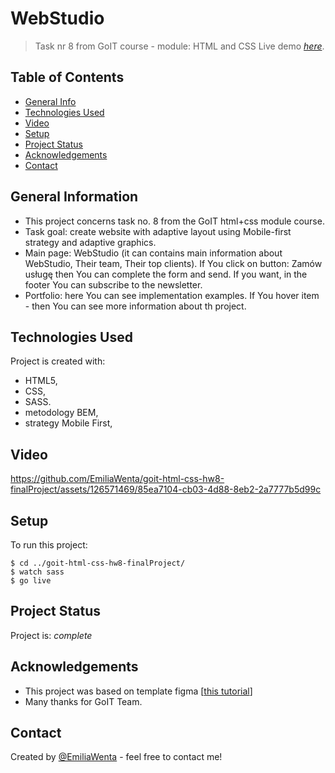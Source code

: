 # WebStudio

> Task nr 8 from GoIT course - module: HTML and CSS Live demo
> [_here_](https://emiliawenta.github.io/goit-html-css-hw8-finalProject/).

## Table of Contents

- [General Info](#general-information)
- [Technologies Used](#technologies-used)
- [Video](#video)
- [Setup](#setup)
- [Project Status](#project-status)
- [Acknowledgements](#acknowledgements)
- [Contact](#contact)
<!-- * [License](#license) -->

## General Information

- This project concerns task no. 8 from the GoIT html+css module course.
- Task goal: create website with adaptive layout using Mobile-first strategy and adaptive graphics.
- Main page: WebStudio (it can contains main information about WebStudio, Their team, Their top clients). If You click on button: Zamów usługę then You can complete the form and send. If you want, in the footer You can subscribe to the newsletter.
- Portfolio: here You can see implementation examples. If You hover item - then You can see more information about th project. 

## Technologies Used

Project is created with:
- HTML5,
- CSS,
- SASS.
- metodology BEM,
- strategy Mobile First,


## Video

https://github.com/EmiliaWenta/goit-html-css-hw8-finalProject/assets/126571469/85ea7104-cb03-4d88-8eb2-2a7777b5d99c

## Setup

To run this project:

```
$ cd ../goit-html-css-hw8-finalProject/
$ watch sass
$ go live
```

## Project Status

Project is: _complete_

## Acknowledgements

- This project was based on template figma
 [[this tutorial]([https://github.com/goitacademy/react-homework-template#readme](https://www.figma.com/file/SqiyweSseH96c3wVZmnGfq/Zadanie-domowe-GOIT-Polska?type=design&node-id=5766-5&mode=design))]
- Many thanks for GoIT Team.

## Contact
Created by [@EmiliaWenta](https://github.com/EmiliaWenta) - feel free to contact me!
